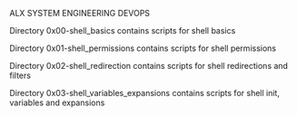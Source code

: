 ALX SYSTEM ENGINEERING DEVOPS

Directory 0x00-shell_basics contains scripts for shell basics

Directory 0x01-shell_permissions contains scripts for shell permissions

Directory 0x02-shell_redirection contains scripts for shell redirections and filters

Directory 0x03-shell_variables_expansions contains scripts for shell init, variables and expansions
